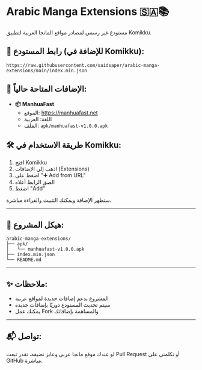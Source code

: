 # Arabic Manga Extensions 🇸🇦📚

مستودع غير رسمي لمصادر مواقع المانجا العربية لتطبيق Komikku.

## 🔗 رابط المستودع (للإضافة في Komikku):

```
https://raw.githubusercontent.com/saidsaper/arabic-manga-extensions/main/index.min.json
```

## 🧩 الإضافات المتاحة حالياً:

- **📦 ManhuaFast**
  - الموقع: https://manhuafast.net
  - اللغة: العربية
  - الملف: `apk/manhuafast-v1.0.0.apk`

## 🛠️ طريقة الاستخدام في Komikku:

1. افتح Komikku
2. اذهب إلى الإضافات (Extensions)
3. اضغط على "➕ Add from URL"
4. الصق الرابط أعلاه
5. اضغط "Add"

ستظهر الإضافة ويمكنك التثبيت والقراءة مباشرة.

---

## 📁 هيكل المشروع:

```
arabic-manga-extensions/
├── apk/
│   └── manhuafast-v1.0.0.apk
├── index.min.json
└── README.md
```

---

## ✨ ملاحظات:

- المشروع يدعم إضافات جديدة لمواقع عربية
- سيتم تحديث المستودع دوريًا بإضافات جديدة
- يمكنك عمل Fork والمساهمة بإضافاتك

---

## 📬 تواصل:

لو عندك موقع مانجا عربي وعايز نضيفه، تقدر تبعت Pull Request أو تكلمني على GitHub مباشرة.
